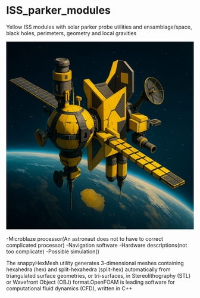 # ISS_parker_modules

Yellow ISS modules with solar parker probe utilities and ensamblage/space, black holes, perimeters, geometry and local gravities

![Imagen](satellite/ISS/Space_station/ChatGPT%20Image%2021%20jul%202025,%2017_13_54.png)

-Microblaze processor(An astronaut does not to have to correct complicated processor)
-Navigation software
-Hardware descriptions(not too complicate)
-Possible simulation()

The snappyHexMesh utility generates 3-dimensional meshes containing hexahedra (hex) and split-hexahedra (split-hex) automatically from triangulated surface geometries, or tri-surfaces, in Stereolithography (STL) or Wavefront Object (OBJ) format.OpenFOAM is leading software for computational fluid dynamics (CFD), written in C++ 




